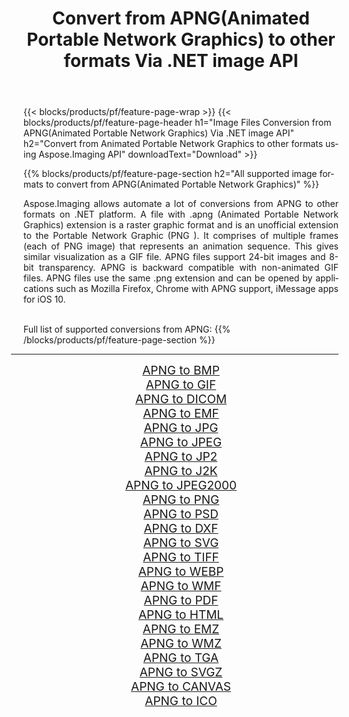 ﻿---
title: Convert from APNG(Animated Portable Network Graphics) to other formats Via .NET image API 
weight: 3920
url: /net/conversion/from/apng 
lang: en
langdirlevel: 2
locales: zh-hans,ja,it,ru,de,es,fr,nl,id,lt,pl,pt,vi,tr,ko,zh-hant,ar,hi,th,sv,cs,uk,he
description: Using Aspose.Imaging for .NET you can easily convert from APNG(Animated Portable Network Graphics) to other formats
---

{{< blocks/products/pf/feature-page-wrap >}}
{{< blocks/products/pf/feature-page-header h1="Image Files Conversion from APNG(Animated Portable Network Graphics) Via .NET image API" h2="Convert from Animated Portable Network Graphics to other formats using Aspose.Imaging API" downloadText="Download" >}}


{{% blocks/products/pf/feature-page-section  h2="All supported image formats to convert from APNG(Animated Portable Network Graphics)" %}}
<p align=justify>Aspose.Imaging allows automate a lot of conversions from APNG to other formats on .NET platform. A file with .apng (Animated Portable Network Graphics) extension is a raster graphic format and is an unofficial extension to the Portable Network Graphic (PNG ). It comprises of multiple frames (each of PNG image) that represents an animation sequence. This gives similar visualization as a GIF file. APNG files support 24-bit images and 8-bit transparency. APNG is backward compatible with non-animated GIF files. APNG files use the same .png extension and can be opened by applications such as Mozilla Firefox, Chrome with APNG support, iMessage apps for iOS 10.</p>
<br/>
Full list of supported conversions from APNG:
{{% /blocks/products/pf/feature-page-section %}}
<div class="container-fluid productfamilypage bg-gray">
    <div class="convertypes bg-gray agp-content section">
        <div class="container">
		<hr style="margin-left:-20px;"/>
		<div class="row other-converters" style="gap: 10px;font-size: 19px;text-align:center;">
		    <div class='col-md-2 other-converter remove-lp remove-rp'><a href="/imaging/net/conversion/apng-to-bmp" style="padding:15px;">APNG to BMP</a></div><div class='col-md-2 other-converter remove-lp remove-rp'><a href="/imaging/net/conversion/apng-to-gif" style="padding:15px;">APNG to GIF</a></div><div class='col-md-2 other-converter remove-lp remove-rp'><a href="/imaging/net/conversion/apng-to-dicom" style="padding:15px;">APNG to DICOM</a></div><div class='col-md-2 other-converter remove-lp remove-rp'><a href="/imaging/net/conversion/apng-to-emf" style="padding:15px;">APNG to EMF</a></div><div class='col-md-2 other-converter remove-lp remove-rp'><a href="/imaging/net/conversion/apng-to-jpg" style="padding:15px;">APNG to JPG</a></div><div class='col-md-2 other-converter remove-lp remove-rp'><a href="/imaging/net/conversion/apng-to-jpeg" style="padding:15px;">APNG to JPEG</a></div><div class='col-md-2 other-converter remove-lp remove-rp'><a href="/imaging/net/conversion/apng-to-jp2" style="padding:15px;">APNG to JP2</a></div><div class='col-md-2 other-converter remove-lp remove-rp'><a href="/imaging/net/conversion/apng-to-j2k" style="padding:15px;">APNG to J2K</a></div><div class='col-md-2 other-converter remove-lp remove-rp'><a href="/imaging/net/conversion/apng-to-jpeg2000" style="padding:15px;">APNG to JPEG2000</a></div><div class='col-md-2 other-converter remove-lp remove-rp'><a href="/imaging/net/conversion/apng-to-png" style="padding:15px;">APNG to PNG</a></div><div class='col-md-2 other-converter remove-lp remove-rp'><a href="/imaging/net/conversion/apng-to-psd" style="padding:15px;">APNG to PSD</a></div><div class='col-md-2 other-converter remove-lp remove-rp'><a href="/imaging/net/conversion/apng-to-dxf" style="padding:15px;">APNG to DXF</a></div><div class='col-md-2 other-converter remove-lp remove-rp'><a href="/imaging/net/conversion/apng-to-svg" style="padding:15px;">APNG to SVG</a></div><div class='col-md-2 other-converter remove-lp remove-rp'><a href="/imaging/net/conversion/apng-to-tiff" style="padding:15px;">APNG to TIFF</a></div><div class='col-md-2 other-converter remove-lp remove-rp'><a href="/imaging/net/conversion/apng-to-webp" style="padding:15px;">APNG to WEBP</a></div><div class='col-md-2 other-converter remove-lp remove-rp'><a href="/imaging/net/conversion/apng-to-wmf" style="padding:15px;">APNG to WMF</a></div><div class='col-md-2 other-converter remove-lp remove-rp'><a href="/imaging/net/conversion/apng-to-pdf" style="padding:15px;">APNG to PDF</a></div><div class='col-md-2 other-converter remove-lp remove-rp'><a href="/imaging/net/conversion/apng-to-html" style="padding:15px;">APNG to HTML</a></div><div class='col-md-2 other-converter remove-lp remove-rp'><a href="/imaging/net/conversion/apng-to-emz" style="padding:15px;">APNG to EMZ</a></div><div class='col-md-2 other-converter remove-lp remove-rp'><a href="/imaging/net/conversion/apng-to-wmz" style="padding:15px;">APNG to WMZ</a></div><div class='col-md-2 other-converter remove-lp remove-rp'><a href="/imaging/net/conversion/apng-to-tga" style="padding:15px;">APNG to TGA</a></div><div class='col-md-2 other-converter remove-lp remove-rp'><a href="/imaging/net/conversion/apng-to-svgz" style="padding:15px;">APNG to SVGZ</a></div><div class='col-md-2 other-converter remove-lp remove-rp'><a href="/imaging/net/conversion/apng-to-canvas" style="padding:15px;">APNG to CANVAS</a></div><div class='col-md-2 other-converter remove-lp remove-rp'><a href="/imaging/net/conversion/apng-to-ico" style="padding:15px;">APNG to ICO</a></div>
                </div>
        </div>
    </div>
</div>
<br/>

